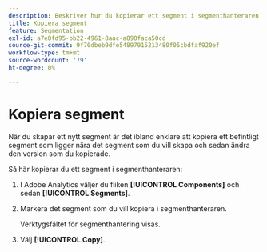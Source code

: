 ```yaml
---
description: Beskriver hur du kopierar ett segment i segmenthanteraren
title: Kopiera segment
feature: Segmentation
exl-id: a7e8fd95-bb22-4961-8aac-a898faca50cd
source-git-commit: 9f70dbeb9dfe54897915213480f05cbdfaf920ef
workflow-type: tm+mt
source-wordcount: '79'
ht-degree: 0%

---
```


# Kopiera segment

När du skapar ett nytt segment är det ibland enklare att kopiera ett befintligt segment som ligger nära det segment som du vill skapa och sedan ändra den version som du kopierade.

Så här kopierar du ett segment i segmenthanteraren:

1. I Adobe Analytics väljer du fliken **[!UICONTROL Components]** och sedan **[!UICONTROL Segments]**.

1. Markera det segment som du vill kopiera i segmenthanteraren.

   Verktygsfältet för segmenthantering visas.

1. Välj **[!UICONTROL Copy]**.
